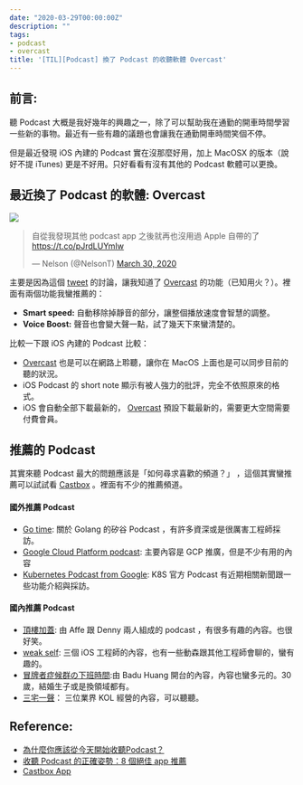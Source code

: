 ```yaml
---
date: "2020-03-29T00:00:00Z"
description: ""
tags:
- podcast
- overcast
title: '[TIL][Podcast] 換了 Podcast 的收聽軟體 Overcast'
---
```




## 前言:

聽 Podcast 大概是我好幾年的興趣之一，除了可以幫助我在通勤的開車時間學習一些新的事物。最近有一些有趣的議題也會讓我在通勤開車時間笑個不停。

但是最近發現 iOS 內建的 Podcast  實在沒那麼好用，加上 MacOSX 的版本（說好不提 iTunes) 更是不好用。只好看看有沒有其他的 Podcast 軟體可以更換。



## 最近換了 Podcast 的軟體: Overcast

![](../images/2020/0330_overcast.gif)



<blockquote class="twitter-tweet"><p lang="zh" dir="ltr">自從我發現其他 podcast app 之後就再也沒用過 Apple 自帶的了 <a href="https://t.co/pJrdLUYmIw">https://t.co/pJrdLUYmIw</a></p>&mdash; Nelson (@NelsonT) <a href="https://twitter.com/NelsonT/status/1244460877710909440?ref_src=twsrc%5Etfw">March 30, 2020</a></blockquote> <script async src="https://platform.twitter.com/widgets.js" charset="utf-8"></script>

主要是因為這個 [tweet](https://twitter.com/NelsonT/status/1244544543430606848) 的討論，讓我知道了 [Overcast](https://overcast.fm/podcasts) 的功能（已知用火？）。裡面有兩個功能我蠻推薦的：

- **Smart speed:** 自動移除掉靜音的部分，讓整個播放速度會智慧的調整。
- **Voice Boost:**  聲音也會變大聲一點，試了幾天下來蠻清楚的。

比較一下跟 iOS 內建的 Podcast 比較：

-  [Overcast](https://overcast.fm/podcasts)  也是可以在網路上聆聽，讓你在 MacOS 上面也是可以同步目前的聽的狀況。
- iOS Podcast 的 short note 顯示有被人強力的批評，完全不依照原來的格式。
- iOS 會自動全部下載最新的， [Overcast](https://overcast.fm/podcasts)   預設下載最新的，需要更大空間需要付費會員。



## 推薦的 Podcast

其實來聽 Podcast 最大的問題應該是「如何尋求喜歡的頻道？」 ，這個其實蠻推薦可以試試看 [Castbox](https://castbox.fm/) 。裡面有不少的推薦頻道。

#### 國外推薦 Podcast

- [Go time](https://changelog.com/gotime): 關於 Golang 的矽谷 Podcast ，有許多資深或是很厲害工程師採訪。
- [Google Cloud Platform podcast](https://www.gcppodcast.com/): 主要內容是 GCP 推廣，但是不少有用的內容
- [Kubernetes Podcast from Google](https://kubernetespodcast.com/):  K8S 官方 Podcast 有近期相關新聞跟一些功能介紹與採訪。

#### 國內推薦 Podcast

- [頂樓加蓋](https://podcast.overbuild.io/):  由 Affe 跟 Denny 兩人組成的 podcast ，有很多有趣的內容。也很好笑。
- [weak self](https://weakself.dev/):  三個 iOS 工程師的內容，也有一些動森跟其他工程師會聊的，蠻有趣的。
- [冒牌者症候群の下班時間](https://baduhuang.xyz/category/podcast/):由 Badu Huang 開台的內容，內容也蠻多元的。30 歲，結婚生子或是換領域都有。
- [三宅一聲](https://open.spotify.com/show/1Jaz5B07uwv6NkjPLUJZX9)： 三位業界 KOL 經營的內容，可以聽聽。

## **Reference:**

- [為什麼你應該從今天開始收聽Podcast？](https://weilincheng.com/2020/01/05/why-podcast/)
- [收聽 Podcast 的正確姿勢：8 個絕佳 app 推薦](https://medium.com/starrocket/for-those-podcast-lovers-we-recommend-these-8-apps-bf67d44c6919)
- [Castbox App](https://castbox.fm/)